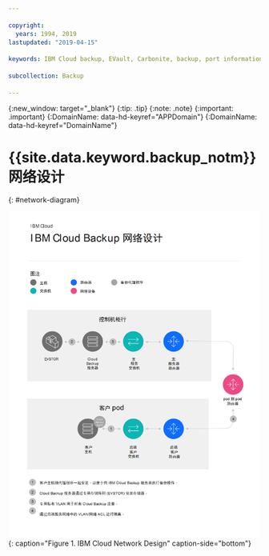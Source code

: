 ```yaml
---

copyright:
  years: 1994, 2019
lastupdated: "2019-04-15"

keywords: IBM Cloud backup, EVault, Carbonite, backup, port information, configure, configuring, network information, network diagram

subcollection: Backup

---
```

{:new_window: target="_blank"}
{:tip: .tip}
{:note: .note}
{:important: .important}
{:DomainName: data-hd-keyref="APPDomain"}
{:DomainName: data-hd-keyref="DomainName"}

# {{site.data.keyword.backup_notm}} 网络设计
{: #network-diagram}

![网络图](images/Cloud-backup-Network-Diagram-white.png "IBM Cloud Backup 网络图"){: caption="Figure 1. IBM Cloud Network Design" caption-side="bottom"}
